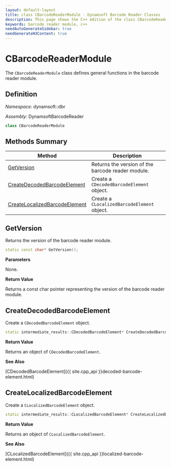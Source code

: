 ```yaml
---
layout: default-layout
title: class CBarcodeReaderModule - Dynamsoft Barcode Reader Classes
description: This page shows the C++ edition of the class CBarcodeReaderModule in Barcode Reader Module.
keywords: barcode reader module, c++
needAutoGenerateSidebar: true
needGenerateH3Content: true
---
```


# CBarcodeReaderModule

The `CBarcodeReaderModule` class defines general functions in the barcode reader module.

## Definition

*Namespace:* dynamsoft::dbr

*Assembly:* DynamsoftBarcodeReader

```cpp
class CBarcodeReaderModule 
```

## Methods Summary

| Method                                                    | Description                                        |
| --------------------------------------------------------- | -------------------------------------------------- |
| [GetVersion](#getversion)                                     | Returns the version of the barcode reader module. |
| [CreateDecodedBarcodeElement](#createdecodedbarcodeelement) | Create a `CDecodedBarcodeElement` object. |
| [CreateLocalizedBarcodeElement](#createlocalizedbarcodeelement) | Create a `CLocalizedBarcodeElement` object. |

## GetVersion

Returns the version of the barcode reader module.

```cpp
static const char* GetVersion();
```

**Parameters**

None.

**Return Value**

Returns a const char pointer representing the version of the barcode reader module.

## CreateDecodedBarcodeElement

Create a `CDecodedBarcodeElement` object.

```cpp
static intermediate_results::CDecodedBarcodeElement* CreateDecodedBarcodeElement();
```

**Return Value**

Returns an object of `CDecodedBarcodeElement`.

**See Also**

[CDecodedBarcodeElement]({{ site.cpp_api }}decoded-barcode-element.html)

## CreateLocalizedBarcodeElement

Create a `CLocalizedBarcodeElement` object.

```cpp
static intermediate_results::CLocalizedBarcodeElement* CreateLocalizedBarcodeElement();
```

**Return Value**

Returns an object of `CLocalizedBarcodeElement`.

**See Also**

[CLocalizedBarcodeElement]({{ site.cpp_api }}localized-barcode-element.html)
